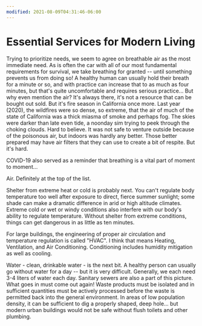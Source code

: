 ```yaml
---
modified: 2021-08-09T04:31:46-06:00
---
```


# Essential Services for Modern Living

Trying to prioritize needs, we seem to agree on breathable air as the most immediate need. As is often the  car with all of our most fundamental requirements for survival, we take breathing for granted -- until something prevents us from doing so! A healthy human can usually hold their breath for a minute or so, and with practice can increase that to as much as four minutes, but that's quite uncomfortable and requires serious practice... But why even mention the air? It's always there, it's not a resource that can be bought out sold. But it's fire season in California once more. Last year (2020), the wildfires were so dense, so extreme, that the air of much of the state of California was a thick miasma of smoke and perhaps fog. The skies were darker than late even tide, a noonday sim trying to peek through the choking clouds. Hard to believe. It was not safe to venture outside because of the poisonous air, but indoors was hardly any better. Those better prepared may have air filters that they can use to create a bit of respite. But it's hard.

COVID-19 also served as a reminder that breathing is a vital part of moment to moment...

Air. Definitely at the top of the list.

Shelter from extreme heat or cold is probably next. You can't regulate body temperature too well after exposure to direct, fierce summer sunlight; some shade can make a dramatic difference in arid or high altitude climates. Extreme cold or wet or windy conditions also interfere with our body's ability to regulate temperature. Without shelter from extreme conditions, things can get dangerous in as little as ten minutes.

For large buildings, the engineering of proper air circulation and temperature regulation is called "HVAC". I think that means Heating, Ventilation, and Air Conditioning. Conditioning includes humidity mitigation as well as cooling.

Water - clean, drinkable water - is the next bit. A healthy person can usually go without water for a day -- but it is very difficult. Generally, we each need 3-4 liters of water each day. Sanitary sewers are also a part of this picture. What goes in must come out again! Waste products must be isolated and in sufficient quantities must be actively processed before the waste is permitted back into the general environment. In areas of low population density, it can be sufficient to dig a properly shaped, deep hole... but modern urban buildings would not be safe without flush toilets and other plumbing.

